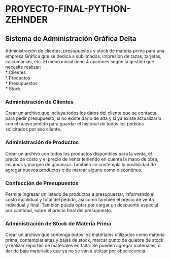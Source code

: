 # PROYECTO-FINAL-PYTHON-ZEHNDER
## Sistema de Administración Gráfica Delta
  
Administración de clientes, presupuestos y stock de materia prima para una empresa Gráfica que se dedica a sublimados, impresión de tazas, tarjetas, calcomanías, etc.
El menú inicial tiene 4 opciones según la gestión que necesite realizar:  
    * Clientes  
    * Productos  
    * Presupuestos  
    * Stock  


### Administración de Clientes

Crear un archivo que incluya todos los datos del cliente que se contacta para pedir presupuesto, si no existe darlo de alta y si ya existe actualizarlo con el nuevo pedido para guardar el historial de todos los pedidos solicitados por ese cliente.

### Administración de Productos

Crear un archivo con todos los productos disponibles para la venta, el precio de costo y el precio de venta teniendo en cuenta la mano de obra, insumos y margen de ganancia. También se contempla la posibilidad de agregar nuevos productos o de marcar alguno como discontinuo.

### Confección de Presupuestos

Permite ingresar un listado de productos a presupuestar, informando el costo individual y total del pedido, así como también el precio de venta individual y final. También puede optar por cargar un descuento especial por cantidad, sobre el precio final del presupuesto.

### Administración de Stock de Materia Prima

Crear un archivo que contenga todos los materiales utilizados como materia prima, contemplar altas y bajas de stock, marcar punto de quiebre de stock y realizar reportes de materiales en falta.
Se pueden agregar materiales, o dar de baja materiales que ya no se van a utilizar por obsolecencia.
